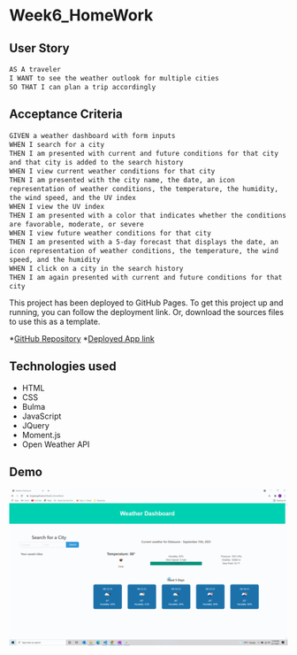 # Week6_HomeWork

## User Story

```
AS A traveler
I WANT to see the weather outlook for multiple cities
SO THAT I can plan a trip accordingly
```

## Acceptance Criteria

```
GIVEN a weather dashboard with form inputs
WHEN I search for a city
THEN I am presented with current and future conditions for that city and that city is added to the search history
WHEN I view current weather conditions for that city
THEN I am presented with the city name, the date, an icon representation of weather conditions, the temperature, the humidity, the wind speed, and the UV index
WHEN I view the UV index
THEN I am presented with a color that indicates whether the conditions are favorable, moderate, or severe
WHEN I view future weather conditions for that city
THEN I am presented with a 5-day forecast that displays the date, an icon representation of weather conditions, the temperature, the wind speed, and the humidity
WHEN I click on a city in the search history
THEN I am again presented with current and future conditions for that city
```

This project has been deployed to GitHub Pages. To get this project up and running, you can follow the deployment link. Or, download the sources files to use this as a template.

*[GitHub Repository](https://github.com/brijeeta/Week6_HomeWork/)
*[Deployed App link](https://brijeeta.github.io/Week6_HomeWork/)

## Technologies used

- HTML
- CSS
- Bulma
- JavaScript
- JQuery
- Moment.js
- Open Weather API

## Demo

![Demo](./assets/demo/weather_dashboard.gif)

